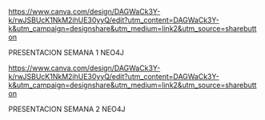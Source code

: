 https://www.canva.com/design/DAGWaCk3Y-k/rwJSBUcK1NkM2ihUE30yyQ/edit?utm_content=DAGWaCk3Y-k&utm_campaign=designshare&utm_medium=link2&utm_source=sharebutton

PRESENTACION SEMANA 1 NEO4J

https://www.canva.com/design/DAGWaCk3Y-k/rwJSBUcK1NkM2ihUE30yyQ/edit?utm_content=DAGWaCk3Y-k&utm_campaign=designshare&utm_medium=link2&utm_source=sharebutton

PRESENTACION SEMANA 2 NEO4J
